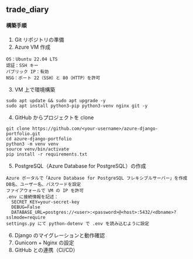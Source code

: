 ## trade_diary
#### 構築手順
1. Git リポジトリの準備
2. Azure VM 作成
~~~
OS：Ubuntu 22.04 LTS
認証：SSH キー
パブリック IP：有効
NSG：ポート 22（SSH）と 80（HTTP）を許可
~~~
3. VM 上で環境構築
~~~
sudo apt update && sudo apt upgrade -y
sudo apt install python3-pip python3-venv nginx git -y
~~~
4. GitHub からプロジェクトを clone
~~~
git clone https://github.com/<your-username>/azure-django-portfolio.git
cd azure-django-portfolio
python3 -m venv venv
source venv/bin/activate
pip install -r requirements.txt
~~~
5. PostgreSQL（Azure Database for PostgreSQL）の作成
~~~
Azure ポータルで「Azure Database for PostgreSQL フレキシブルサーバー」を作成
DB名、ユーザー名、パスワードを設定
ファイアウォールで VM の IP を許可
.env に接続情報を記述：
  SECRET_KEY=your-secret-key
  DEBUG=False
  DATABASE_URL=postgres://<user>:<password>@<host>:5432/<dbname>?sslmode=require
settings.py にて python-dotenv で .env を読み込むように設定
~~~
6. Django のマイグレーションと動作確認
7. Gunicorn + Nginx の設定
8. GitHub との連携（CI/CD）
